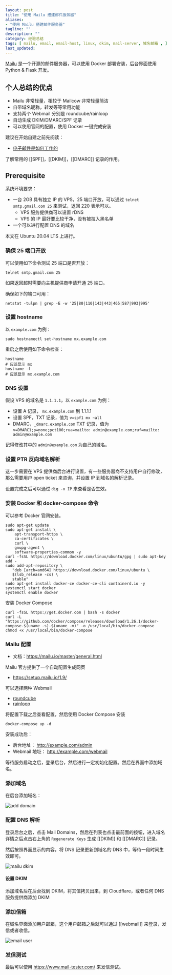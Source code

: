 ```yaml
---
layout: post
title: "使用 Mailu 搭建邮件服务器"
aliases:
- "使用 Mailu 搭建邮件服务器"
tagline: ""
description: ""
category: 经验总结
tags: [ mailu, email, email-host, linux, dkim, mail-server, 域名邮箱 , ]
last_updated:
---
```


[Mailu](https://mailu.io/1.9/) 是一个开源的邮件服务器，可以使用 Docker 部署安装，后台界面使用 Python & Flask 开发。

## 个人总结的优点

- Mailu 非常轻量，相较于 Mailcow 非常轻量简洁
- 自带域名昵称，转发等等常用功能
- 支持两个 Webmail 分别是 roundcube/rainloop
- 自动生成 DKIM/DMARC/SPF 记录
- 可以使用官网的配置，使用 Docker 一键完成安装

建议在开始自建之前先阅读：

- [电子邮件是如何工作的](/post/2022/03/how-email-send-and-receive.html)

了解常用的 [[SPF]]，[[DKIM]]，[[DMARC]] 记录的作用。

## Prerequisite
系统环境要求：

- 一台 2GB 具有独立 IP 的 VPS，25 端口开放，可以通过 `telnet smtp.gmail.com 25` 来测试，返回 220 表示可以。
    - VPS 服务提供商可以设置 rDNS
    - VPS 的 IP 最好要比较干净，没有被拉入黑名单
- 一个可以进行配置 DNS 的域名

本文在 Ubuntu 20.04 LTS 上进行。

### 确保 25 端口开放
可以使用如下命令测试 25 端口是否开放：

    telnet smtp.gmail.com 25

如果返回超时需要向主机提供商申请开通 25 端口。

确保如下的端口可用：

    netstat -tulpn | grep -E -w '25|80|110|143|443|465|587|993|995'


### 设置 hostname
以 `example.com` 为例：

    sudo hostnamectl set-hostname mx.example.com

重启之后使用如下命令检查：

    hostname
    # 应该显示 mx
    hostname -f
    # 应该显示 mx.example.com

### DNS 设置
假设 VPS 的域名是 `1.1.1.1`，以 `example.com` 为例：

- 设置 A 记录， `mx.example.com` 到 1.1.1.1
- 设置 SPF，TXT 记录，值为 `v=spf1 mx ~all`
- DMARC，`_dmarc.example.com` TXT 记录，值为 `v=DMARC1;p=none;pct100;rua=mailto: admin@example.com;ruf=mailto: admin@example.com`

记得修改其中的 `admin@example.com` 为自己的域名。

### 设置 PTR 反向域名解析
这一步需要在 VPS 提供商后台进行设置，有一些服务器商不支持用户自行修改，那么需要用户 open ticket 来咨询，并设置 IP 到域名的解析记录。

设置完成之后可以通过 `dig -x IP` 来查看是否生效。

### 安装 Docker 和 docker-compose 命令
可以参考 Docker 官网安装。

```
sudo apt-get update
sudo apt-get install \
    apt-transport-https \
    ca-certificates \
    curl \
    gnupg-agent \
    software-properties-common -y
curl -fsSL https://download.docker.com/linux/ubuntu/gpg | sudo apt-key add -
sudo add-apt-repository \
   "deb [arch=amd64] https://download.docker.com/linux/ubuntu \
   $(lsb_release -cs) \
   stable"
sudo apt-get install docker-ce docker-ce-cli containerd.io -y
systemctl start docker
systemctl enable docker
```

安装 Docker Compose

```
curl -fsSL https://get.docker.com | bash -s docker
curl -L "https://github.com/docker/compose/releases/download/1.26.1/docker-compose-$(uname -s)-$(uname -m)" -o /usr/local/bin/docker-compose
chmod +x /usr/local/bin/docker-compose
```

### Mailu 配置

- 文档：<https://mailu.io/master/general.html>

Mailu 官方提供了一个自动配置生成网页

- <https://setup.mailu.io/1.9/>

可以选择两种 Webmail

- [roundcube](https://roundcube.net/)
- [rainloop](https://www.rainloop.net/)

将配置下载之后查看配置，然后使用 Docker Compose 安装

    docker-compose up -d

安装成功后：

- 后台地址： http://example.com/admin
- Webmail 地址： http://example.com/webmail

等待服务启动之后，登录后台，然后进行一定初始化配置。然后在界面中添加域名。

### 添加域名
在后台添加域名：

![add domain](https://photo.einverne.info/images/2022/04/28/dg5l.jpg)

### 配置 DNS 解析

登录后台之后，点击 Mail Domains，然后在列表也点击最前面的按钮，进入域名详情之后点击右上角的 `Regenerate Keys` 生成 [[DKIM]] 和 [[DMARC]] 记录。

然后按照界面显示的内容，将 DNS 记录更新到域名的 DNS 中，等待一段时间生效即可。

![mailu dkim](https://photo.einverne.info/images/2022/04/28/dkfy.jpg)

#### 设置 DKIM

添加域名后在后台找到 DKIM，将其值拷贝出来，到 Cloudflare，或者任何 DNS 服务提供商添加 DKIM

### 添加信箱
在域名界面添加用户邮箱，这个用户邮箱之后就可以通过 [[webmail]] 来登录，发信或者收信。

![email user](https://photo.einverne.info/images/2022/04/28/d2Hg.jpg)

### 发信测试

最后可以使用 <https://www.mail-tester.com/> 来发信测试。

